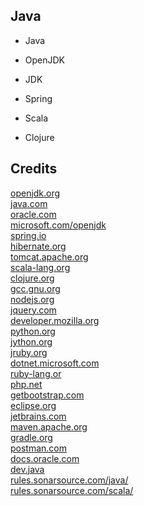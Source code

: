 Java
----

- Java

- OpenJDK

- JDK

- Spring

- Scala

- Clojure

Credits
-------
[openjdk.org](https://openjdk.org/)  
[java.com](https://java.com/)  
[oracle.com](https://oracle.com/)  
[microsoft.com/openjdk](https://microsoft.com/openjdk/)  
[spring.io](https://spring.io/)  
[hibernate.org](https://hibernate.org/)  
[tomcat.apache.org](https://tomcat.apache.org/)  
[scala-lang.org](https://scala-lang.org/)  
[clojure.org](https://clojure.org/)  
[gcc.gnu.org](https://gcc.gnu.org/)  
[nodejs.org](https://nodejs.org/)  
[jquery.com](https://jquery.com/)  
[developer.mozilla.org](https://developer.mozilla.org/)  
[python.org](https://python.org/)  
[jython.org](https://jython.org/)  
[jruby.org](https://jruby.org/)  
[dotnet.microsoft.com](https://dotnet.microsoft.com/)  
[ruby-lang.or](https://ruby-lang.org/)  
[php.net](https://php.net/)  
[getbootstrap.com](https://getbootstrap.com/)  
[eclipse.org](https://eclipse.org/)  
[jetbrains.com](https://jetbrains.com/)  
[maven.apache.org](https://maven.apache.org/)  
[gradle.org](https://gradle.org/)  
[postman.com](https://postman.com/)  
[docs.oracle.com](https://docs.oracle.com/)  
[dev.java](https://dev.java/)  
[rules.sonarsource.com/java/ ](https://rules.sonarsource.com/java/)  
[rules.sonarsource.com/scala/](https://rules.sonarsource.com/scala/)
